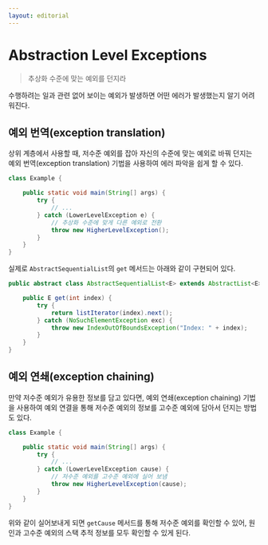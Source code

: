 ```yaml
---
layout: editorial
---
```


# Abstraction Level Exceptions

> 추상화 수준에 맞는 예외를 던지라

수행하려는 일과 관련 없어 보이는 예외가 발생하면 어떤 에러가 발생했는지 알기 어려워진다.

## 예외 번역(exception translation)

상위 계층에서 사용할 때, 저수준 예외를 잡아 자신의 수준에 맞는 예외로 바꿔 던지는 예외 번역(exception translation) 기법을 사용하여 에러 파악을 쉽게 할 수 있다.

```java
class Example {

    public static void main(String[] args) {
        try {
            // ...
        } catch (LowerLevelException e) {
            // 추상화 수준에 맞게 다른 예외로 전환
            throw new HigherLevelException();
        }
    }
}
```

실제로 `AbstractSequentialList`의 `get` 메서드는 아래와 같이 구현되어 있다.

```java
public abstract class AbstractSequentialList<E> extends AbstractList<E> {

    public E get(int index) {
        try {
            return listIterator(index).next();
        } catch (NoSuchElementException exc) {
            throw new IndexOutOfBoundsException("Index: " + index);
        }
    }
}
```

## 예외 연쇄(exception chaining)

만약 저수준 예외가 유용한 정보를 담고 있다면, 예외 연쇄(exception chaining) 기법을 사용하여 예외 연결을 통해 저수준 예외의 정보를 고수준 예외에 담아서 던지는 방법도 있다.

```java
class Example {

    public static void main(String[] args) {
        try {
            // ...
        } catch (LowerLevelException cause) {
            // 저수준 예외를 고수준 예외에 실어 보냄
            throw new HigherLevelException(cause);
        }
    }
}
```

위와 같이 실어보내게 되면 `getCause` 메서드를 통해 저수준 예외를 확인할 수 있어, 원인과 고수준 예외의 스택 추적 정보를 모두 확인할 수 있게 된다.
